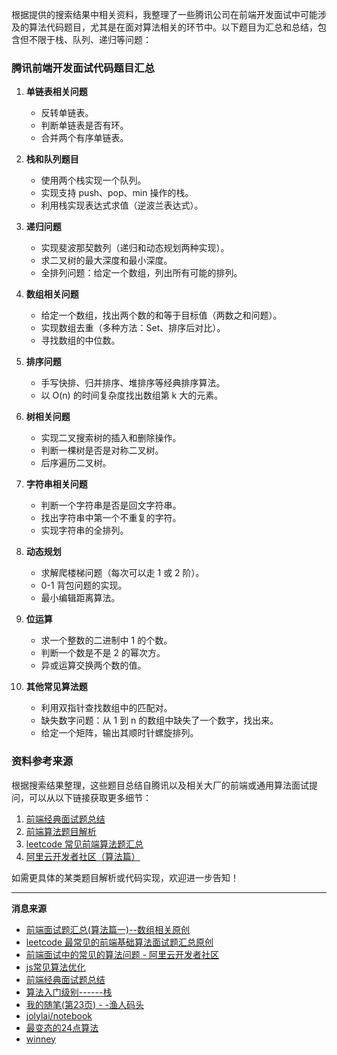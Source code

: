 根据提供的搜索结果中相关资料，我整理了一些腾讯公司在前端开发面试中可能涉及的算法代码题目，尤其是在面对算法相关的环节中。以下题目为汇总和总结，包含但不限于栈、队列、递归等问题：

### 腾讯前端开发面试代码题目汇总
1. **单链表相关问题**
   - 反转单链表。
   - 判断单链表是否有环。
   - 合并两个有序单链表。

2. **栈和队列题目**
   - 使用两个栈实现一个队列。
   - 实现支持 push、pop、min 操作的栈。
   - 利用栈实现表达式求值（逆波兰表达式）。

3. **递归问题**
   - 实现斐波那契数列（递归和动态规划两种实现）。
   - 求二叉树的最大深度和最小深度。
   - 全排列问题：给定一个数组，列出所有可能的排列。

4. **数组相关问题**
   - 给定一个数组，找出两个数的和等于目标值（两数之和问题）。
   - 实现数组去重（多种方法：Set、排序后对比）。
   - 寻找数组的中位数。

5. **排序问题**
   - 手写快排、归并排序、堆排序等经典排序算法。
   - 以 O(n) 的时间复杂度找出数组第 k 大的元素。

6. **树相关问题**
   - 实现二叉搜索树的插入和删除操作。
   - 判断一棵树是否是对称二叉树。
   - 后序遍历二叉树。

7. **字符串相关问题**
   - 判断一个字符串是否是回文字符串。
   - 找出字符串中第一个不重复的字符。
   - 实现字符串的全排列。

8. **动态规划**
   - 求解爬楼梯问题（每次可以走 1 或 2 阶）。
   - 0-1 背包问题的实现。
   - 最小编辑距离算法。

9. **位运算**
   - 求一个整数的二进制中 1 的个数。
   - 判断一个数是不是 2 的幂次方。
   - 异或运算交换两个数的值。

10. **其他常见算法题**
    - 利用双指针查找数组中的匹配对。
    - 缺失数字问题：从 1 到 n 的数组中缺失了一个数字，找出来。
    - 给定一个矩阵，输出其顺时针螺旋排列。

### 资料参考来源
根据搜索结果整理，这些题目总结自腾讯以及相关大厂的前端或通用算法面试提问，可以从以下链接获取更多细节：

1. [前端经典面试题总结](https://www.ucloud.cn/yun/103082.html)  
2. [前端算法题目解析](https://cloud.tencent.com/developer/article/2195418)  
3. [leetcode 常见前端算法题汇总](https://blog.csdn.net/2401_84097996/article/details/137459566)  
4. [阿里云开发者社区（算法篇）](https://developer.aliyun.com/article/179539)  

如需更具体的某类题目解析或代码实现，欢迎进一步告知！

---
**消息来源**
- [前端面试题汇总(算法篇一)--数组相关原创](https://blog.csdn.net/Holly31/article/details/130778828)
- [leetcode 最常见的前端基础算法面试题汇总原创](https://blog.csdn.net/2401_84097996/article/details/137459566)
- [前端面试中的常见的算法问题 - 阿里云开发者社区](https://developer.aliyun.com/article/179539)
- [js常见算法优化](https://cloud.tencent.com/developer/information/js%E5%B8%B8%E8%A7%81%E7%AE%97%E6%B3%95%E4%BC%98%E5%8C%96)
- [前端经典面试题总结](https://www.ucloud.cn/yun/103082.html)
- [算法入门级别------栈](https://cloud.tencent.com/developer/article/2195418)
- [我的随笔(第23页) - -渔人码头](https://www.cnblogs.com/imwtr/p/?page=23)
- [jolylai/notebook](https://github.com/jolylai/notebook)
- [最变态的24点算法](https://www.ucloud.cn/yun/tag/zuibiantaide24diansuanfa/)
- [winney](https://winney07.github.io/)

